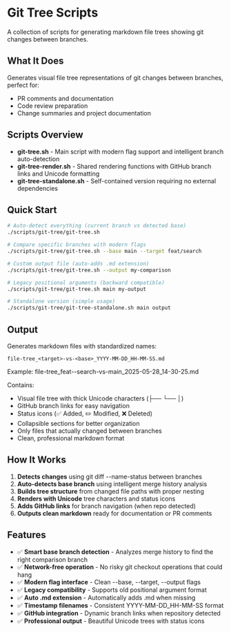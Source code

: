 # Git Tree Scripts

A collection of scripts for generating markdown file trees showing git changes between branches.

## What It Does

Generates visual file tree representations of git changes between branches, perfect for:
- PR comments and documentation
- Code review preparation
- Change summaries and project documentation

## Scripts Overview

- **git-tree.sh** - Main script with modern flag support and intelligent branch auto-detection
- **git-tree-render.sh** - Shared rendering functions with GitHub branch links and Unicode formatting
- **git-tree-standalone.sh** - Self-contained version requiring no external dependencies

## Quick Start

```bash
# Auto-detect everything (current branch vs detected base)
./scripts/git-tree/git-tree.sh

# Compare specific branches with modern flags
./scripts/git-tree/git-tree.sh --base main --target feat/search

# Custom output file (auto-adds .md extension)
./scripts/git-tree/git-tree.sh --output my-comparison

# Legacy positional arguments (backward compatible)
./scripts/git-tree/git-tree.sh main my-output

# Standalone version (simple usage)
./scripts/git-tree/git-tree-standalone.sh main output
```

## Output

Generates markdown files with standardized names:
```
file-tree_<target>-vs-<base>_YYYY-MM-DD_HH-MM-SS.md
```

Example: file-tree_feat--search-vs-main_2025-05-28_14-30-25.md

Contains:
- Visual file tree with thick Unicode characters (├── └── │)
- GitHub branch links for easy navigation
- Status icons (✅ Added, ✏️ Modified, ❌ Deleted)
- Collapsible sections for better organization
- Only files that actually changed between branches
- Clean, professional markdown format

## How It Works

1. **Detects changes** using git diff --name-status between branches
2. **Auto-detects base branch** using intelligent merge history analysis
3. **Builds tree structure** from changed file paths with proper nesting
4. **Renders with Unicode** tree characters and status icons
5. **Adds GitHub links** for branch navigation (when repo detected)
6. **Outputs clean markdown** ready for documentation or PR comments

## Features

- ✅ **Smart base branch detection** - Analyzes merge history to find the right comparison branch
- ✅ **Network-free operation** - No risky git checkout operations that could hang
- ✅ **Modern flag interface** - Clean --base, --target, --output flags
- ✅ **Legacy compatibility** - Supports old positional argument format
- ✅ **Auto .md extension** - Automatically adds .md when missing
- ✅ **Timestamp filenames** - Consistent YYYY-MM-DD_HH-MM-SS format
- ✅ **GitHub integration** - Dynamic branch links when repository detected
- ✅ **Professional output** - Beautiful Unicode trees with status icons
